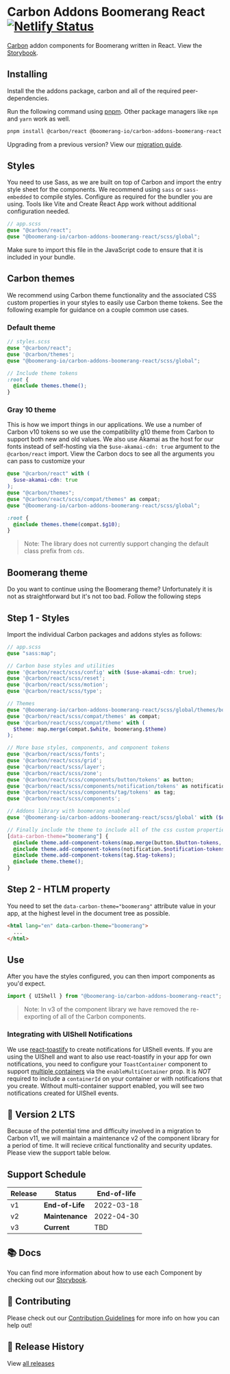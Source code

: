 # Carbon Addons Boomerang React [![Netlify Status](https://api.netlify.com/api/v1/badges/ebf40744-c9a5-4c91-a43d-e885b7e2da88/deploy-status)](https://app.netlify.com/sites/carbon-addons-boomerang-react/deploys)

[Carbon](https://www.carbondesignsystem.com/) addon components for Boomerang written in React. View the [Storybook](https://carbon-addons-boomerang-react.netlify.app/).

## Installing

Install the the addons package, carbon and all of the required peer-dependencies.

Run the following command using [pnpm](https://pnpm.io). Other package managers like `npm` and `yarn` work as well.

```bash
pnpm install @carbon/react @boomerang-io/carbon-addons-boomerang-react axios formik react-router-dom yup
```

Upgrading from a previous version? View our [migration guide](/docs/v3-migration.md).

## Styles

You need to use Sass, as we are built on top of Carbon and import the entry style sheet for the components. We recommend using `sass` or `sass-embedded` to compile styles. Configure as required for the bundler you are using. Tools like Vite and Create React App work without additional configuration needed.

```scss
// app.scss
@use "@carbon/react";
@use "@boomerang-io/carbon-addons-boomerang-react/scss/global";
```

Make sure to import this file in the JavaScript code to ensure that it is included in your bundle.

## Carbon themes

We recommend using Carbon theme functionality and the associated CSS custom properties in your styles to easily use Carbon theme tokens. See the following example for guidance on a couple common use cases.

### Default theme

```scss
// styles.scss
@use "@carbon/react";
@use '@carbon/themes';
@use "@boomerang-io/carbon-addons-boomerang-react/scss/global";

// Include theme tokens
:root {
  @include themes.theme();
}
```

### Gray 10 theme

This is how we import things in our applications. We use a number of Carbon v10 tokens so we use the compatibility g10 theme from Carbon to support both new and old values. We also use Akamai as the host for our fonts instead of self-hosting via the `$use-akamai-cdn: true` argument to the `@carbon/react` import. View the Carbon docs to see all the arguments you can pass to customize your

```scss
@use "@carbon/react" with (
  $use-akamai-cdn: true
);
@use "@carbon/themes";
@use "@carbon/react/scss/compat/themes" as compat;
@use "@boomerang-io/carbon-addons-boomerang-react/scss/global";

:root {
  @include themes.theme(compat.$g10);
}
```

> Note: The library does not currently support changing the default class prefix from `cds`.

## Boomerang theme

Do you want to continue using the Boomerang theme? Unfortunately it is not as straightforward but it's not too bad. Follow the following steps

## Step 1 - Styles

Import the individual Carbon packages and addons styles as follows:

```scss
// app.scss
@use "sass:map";

// Carbon base styles and utilities
@use '@carbon/react/scss/config' with ($use-akamai-cdn: true);
@use '@carbon/react/scss/reset';
@use '@carbon/react/scss/motion';
@use '@carbon/react/scss/type';

// Themes
@use "@boomerang-io/carbon-addons-boomerang-react/scss/global/themes/boomerang";
@use '@carbon/react/scss/compat/themes' as compat;
@use '@carbon/react/scss/compat/theme' with (
  $theme: map.merge(compat.$white, boomerang.$theme)
);

// More base styles, components, and component tokens
@use '@carbon/react/scss/fonts';
@use '@carbon/react/scss/grid';
@use '@carbon/react/scss/layer';
@use '@carbon/react/scss/zone';
@use '@carbon/react/scss/components/button/tokens' as button;
@use '@carbon/react/scss/components/notification/tokens' as notification;
@use '@carbon/react/scss/components/tag/tokens' as tag;
@use '@carbon/react/scss/components';

// Addons library with boomerang enabled
@use '@boomerang-io/carbon-addons-boomerang-react/scss/global' with ($use-theme-boomerang: true);

// Finally include the theme to include all of the css custom properties
[data-carbon-theme="boomerang"] {
  @include theme.add-component-tokens(map.merge(button.$button-tokens, boomerang.$v11-button-tokens));
  @include theme.add-component-tokens(notification.$notification-tokens);
  @include theme.add-component-tokens(tag.$tag-tokens);
  @include theme.theme();
}
```

## Step 2 - HTLM property

You need to set the `data-carbon-theme="boomerang"` attribute value in your app, at the highest level in the document tree as possible.

```html
<html lang="en" data-carbon-theme="boomerang">
  ...
</html>
```

## Use

After you have the styles configured, you can then import components as you'd expect.

```js
import { UIShell } from "@boomerang-io/carbon-addons-boomerang-react";
```

> Note: In v3 of the component library we have removed the re-exporting of all of the Carbon components.

### Integrating with UIShell Notifications

We use [react-toastify](https://github.com/fkhadra/react-toastify) to create notifications for UIShell events. If you are using the UIShell and want to also use react-toastify in your app for own notifications, you need to configure your `ToastContainer` component to support [multiple containers](https://fkhadra.github.io/react-toastify/multi-containers/#multi-containers-support) via the `enableMultiContainer` prop. It is _NOT_ required to include a `containerId` on your container or with notifications that you create. Without multi-container support enabled, you will see two notifications created for UIShell events.

## 🛟 Version 2 LTS

Because of the potential time and difficulty involved in a migration to Carbon v11, we will maintain a maintenance v2 of the component library for a period of time. It will recieve critical functionality and security updates. Please view the support table below.

## Support Schedule

| Release | Status          | End-of-life |
| ------- | --------------- | ----------- |
| v1      | **End-of-Life** | 2022-03-18  |
| v2      | **Maintenance** | 2022-04-30  |
| v3      | **Current**     | TBD         |

## 📚 Docs

You can find more information about how to use each Component by checking out our [Storybook](https://carbon-addons-boomerang-react.netlify.app/).

## 🤲 Contributing

Please check out our [Contribution Guidelines](./.github/CONTRIBUTING.md) for more info on how you can help out!

## 🚀 Release History

View [all releases](https://github.com/boomerang-io/carbon-addons-boomerang-react/releases)
